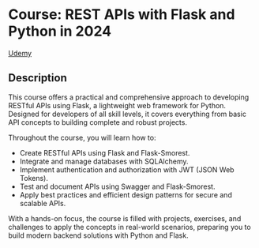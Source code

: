 # Course: REST APIs with Flask and Python in 2024

[Udemy](https://www.udemy.com/course/rest-api-flask-and-python/?couponCode=KEEPLEARNINGBR)

## Description
This course offers a practical and comprehensive approach to developing RESTful APIs using Flask, a lightweight web framework for Python. Designed for developers of all skill levels, it covers everything from basic API concepts to building complete and robust projects.

Throughout the course, you will learn how to:

- Create RESTful APIs using Flask and Flask-Smorest.
- Integrate and manage databases with SQLAlchemy.
- Implement authentication and authorization with JWT (JSON Web Tokens).
- Test and document APIs using Swagger and Flask-Smorest.
- Apply best practices and efficient design patterns for secure and scalable APIs.
  
With a hands-on focus, the course is filled with projects, exercises, and challenges to apply the concepts in real-world scenarios, preparing you to build modern backend solutions with Python and Flask.

